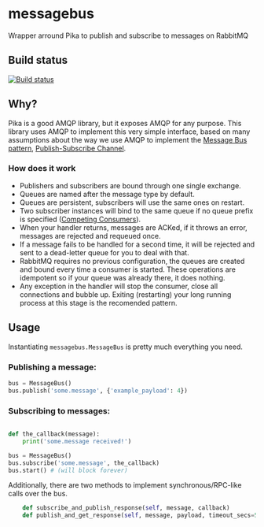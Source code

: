 messagebus
==========
Wrapper arround Pika to publish and subscribe to messages on RabbitMQ

## Build status
[![Build status](https://api.travis-ci.org/istepaniuk/messagebus.svg?branch=master)](https://www.travis-ci.org/istepaniuk/messagebus)

## Why?
Pika is a good AMQP library, but it exposes AMQP for any purpose.
This library uses AMQP to implement this very simple interface, based on many assumptions about the way we use AMQP to implement the [Message Bus pattern](https://www.enterpriseintegrationpatterns.com/patterns/messaging/MessageBus.html), [Publish-Subscribe Channel](https://www.enterpriseintegrationpatterns.com/patterns/messaging/PublishSubscribeChannel.html).

### How does it work
* Publishers and subscribers are bound through one single exchange.
* Queues are named after the message type by default.
* Queues are persistent, subscribers will use the same ones on restart.
* Two subscriber instances will bind to the same queue if no queue prefix is specified ([Competing Consumers](https://www.enterpriseintegrationpatterns.com/patterns/messaging/CompetingConsumers.html)).
* When your handler returns, messages are ACKed, if it throws an error, messages are rejected and requeued once.
* If a message fails to be handled for a second time, it will be rejected and sent to a dead-letter queue for you to deal with that.
* RabbitMQ requires no previous configuration, the queues are created and bound every time a consumer is started. These operations are idempotent so if your queue was already there, it does nothing.
* Any exception in the handler will stop the consumer, close all connections and bubble up. Exiting (restarting) your long running process at this stage is the recomended pattern.

## Usage

Instantiating `messagebus.MessageBus` is pretty much everything you need.

### Publishing a message:
```python
bus = MessageBus()
bus.publish('some.message', {'example_payload': 4})
```

### Subscribing to messages:
```python

def the_callback(message):
    print('some.message received!')

bus = MessageBus()
bus.subscribe('some.message', the_callback)
bus.start() # (will block forever)
```

Additionally, there are two methods to implement synchronous/RPC-like calls over the bus.
```python
    def subscribe_and_publish_response(self, message, callback)
    def publish_and_get_response(self, message, payload, timeout_secs=5)
```
   
